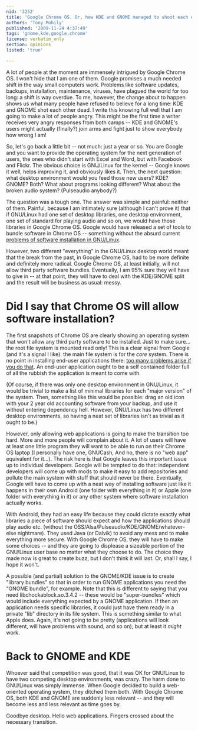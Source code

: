 ```yaml
---
nid: '3252'
title: 'Google Chrome OS. Or, how KDE and GNOME managed to shoot each other dead'
authors: 'Tony Mobily'
published: '2009-11-24 4:37:49'
tags: 'gnome,kde,google,chrome'
license: verbatim_only
section: opinions
listed: 'true'

---
```

A lot of people at the moment are immensely intrigued by Google Chrome OS. I won't hide that I am one of them. Google promises a much needed shift in the way small computers work. Problems like software updates, backups, installation, maintenance, viruses, have plagued the world for too long: a shift is way overdue. To me, however, the change about to happen shows us what many people have refused to believe for a long time: KDE and GNOME shot each other dead. I write this knowing full well that I am going to make a lot of people angry. This might be the first time a writer receives very angry responses from both camps -- KDE and GNOME's users might actually (finally?) join arms and fight just to show everybody how wrong I am!

<!--break-->

So, let's go back a little bit -- not much: just a year or so. You are Google and you want to provide the operating system for the next generation of users, the ones who didn't start with Excel and Word, but with Facebook and Flickr. The obvious choice is GNU/Linux for the kernel -- Google knows it well, helps improving it, and obviously likes it. Then, the next question: what desktop environment would you feed those new users? KDE? GNOME? Both? What about programs looking different? What about the broken audio system? (Pulseaudio anybody?)

The question was a tough one. The answer was simple and painful: neither of them.
Painful, because I am intimately sure (although I can't prove it) that if GNU/Linux had one set of desktop libraries, one desktop environment, one set of standard for playing audio and so on, we would have those libraries in Google Chrome OS. Google would have released a set of tools to bundle software in Chrome OS -- something without the absurd current [problems of software installation in GNU/Linux](http://www.freesoftwaremagazine.com/columns/2009_software_installation_linux_broken_and_path_fixing_it).

However, two different "everything" in the GNU/Linux desktop world meant that the break from the past, in Google Chrome OS, had to be more definite and definitely more radical. Google Chrome OS, at least initially, will not allow third party software bundles. Eventually, I am 95% sure they will have to give in -- at that point, they will have to deal with the KDE/GNOME split and the result will be business as usual: messy.

# Did I say that Chrome OS will allow software installation?

The first snapshots of Chrome OS are clearly showing an operating system that won't allow any third party software to be installed. Just to make sure... the root file system is mounted read only! This is a clear signal from Google (and it's a signal I like): the main file system is for the _core_ system. There is no point in installing end-user applications there: [too many problems arise if you do that](http://www.freesoftwaremagazine.com/columns/2009_software_installation_linux_broken_and_path_fixing_it). An end-user application ought to be a self contained folder full of all the rubbish the application is meant to come with. 

(Of course, if there was only one desktop environment in GNU/Linux, it would be trivial to make a list of minimal libraries for each "major version" of the system. Then, something like this would be possible: drag an old icon with your 2 year old accounting software from your backup, and use it without entering dependency hell. However, GNU/Linux has two different desktop environments, so having a neat set of libraries isn't as trivial as it ought to be.)

However, only allowing web applications is going to make the transition too hard. More and more people will complain about it. A lot of users will have at least one little program they will want to be able to run on their Chrome OS laptop (I personally have one, GNUCash, And no, there is no "web app" equivalent for it...).
The risk here is that Google leaves this important issue up to individual developers. Google will be tempted to do that: independent developers will come up with mods to make it easy to add repositories and pollute the main system with stuff that should never be there. Eventually, Google will have to come up with a neat way of installing software just like it happens in their own Android (one folder with everything in it) or Apple (one folder with everything in it) or any other system where software installation actually works. 

With Android, they had an easy life because they could dictate exactly what libraries a piece of software should expect and how the applications should play audio etc. (without the OSS/Alsa/Pulseaudio/KDE/GNOME/whatever-else nightmare). They used Java (or Dalvik) to avoid any mess and to make everything more secure. With Google Chrome OS, they will have to make some choices -- and they are going to displease a sizeable portion of the GNU/Linux user base no matter what they choose to do. The choice they made now is great to create buzz, but I don't think it will last. Or, shall I say, I hope it won't.

A possible (and partial) solution to the GNOME/KDE issue is to create "library bundles" so that in order to run GNOME applications you need the "GNOME bundle", for example. Note that this is different to saying that you need libchockablock.so.3.4.2 -- these would be "super-bundles" which would include everything expected by a GNOME application. If then an application needs specific libraries, it could just have them ready in a private "lib" directory in its file system. This is something similar to what Apple does. Again, it's not going to be pretty (applications will look different, will have problems with sound, and so on); but at least it _might_ work.

# Back to GNOME and KDE

Whoever said that competition was good, that it was OK for GNU/Linux to have two competing desktop environments, was crazy. The harm done to GNU/Linux was simply immense. When Google decided to build a web-oriented operating system, they ditched them both. With Google Chrome OS, both KDE and GNOME are suddenly less relevant -- and they will become less and less relevant as time goes by.

Goodbye desktop. Hello web applications. Fingers crossed about the necessary transition.